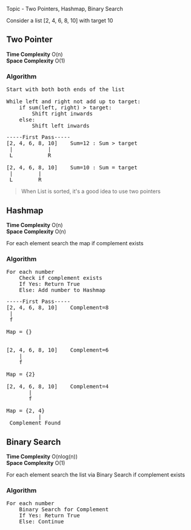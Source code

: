 Topic - Two Pointers, Hashmap, Binary Search

Consider a list [2, 4, 6, 8, 10] with target 10

## Two Pointer
**Time Complexity** O(n) <br>
**Space Complexity** O(1)

### Algorithm
<pre>
Start with both both ends of the list <br>
While left and right not add up to target:
    if sum(left, right) > target:
        Shift right inwards
    else:
        Shift left inwards
</pre>

<pre>
-----First Pass-----
[2, 4, 6, 8, 10]    Sum=12 : Sum > target
 |           |
 L           R

[2, 4, 6, 8, 10]    Sum=10 : Sum = target
 |        |
 L        R
</pre>

> When List is sorted, it's a good idea to use two pointers

## Hashmap
**Time Complexity** O(n) <br>
**Space Complexity** O(n)

For each element search the map if complement exists

### Algorithm
<pre>
For each number
    Check if complement exists 
    If Yes: Return True
    Else: Add number to Hashmap
</pre>

<pre>
-----First Pass-----
[2, 4, 6, 8, 10]    Complement=8
 |           
 f      

Map = {}


[2, 4, 6, 8, 10]    Complement=6
    |        
    f        

Map = {2}

[2, 4, 6, 8, 10]    Complement=4
       |        
       f        

Map = {2, 4}
          |
 Complement Found
</pre>

## Binary Search
**Time Complexity** O(nlog(n)) <br>
**Space Complexity** O(1)

For each element search the list via Binary Search if complement exists

### Algorithm
<pre>
For each number
    Binary Search for Complement 
    If Yes: Return True
    Else: Continue
</pre>
